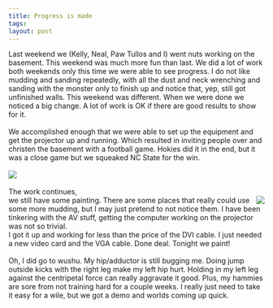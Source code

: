 ```yaml
---
title: Progress is made
tags: 
layout: post
---
```

Last weekend we (Kelly, Neal, Paw Tullos and I) went nuts working on the basement.  This weekend was much more fun than last.  We did a lot of work both weekends only this time we were able to see progress. I do not like mudding and sanding repeatedly, with all the dust and neck wrenching and sanding with the monster only to finish up and notice that, yep, still got unfinished walls.   This weekend was different.  When we were done we noticed a big change.  A lot of work is OK if there are good results to show for it.<br /><br />We accomplished enough that we were able to set up the equipment and get the projector up and running.  Which resulted in inviting people over and christen the basement with a football game.  Hokies did it in the end, but it was a close game but we squeaked NC State for the win.<br /><br /><img src="http://fuzzymonk.com/photos/destruction_at_truxion/image/595/IMG_1026.jpg"  class="picture"><br /><br />The work continues, <br /><img src="http://fuzzymonk.com/photos/destruction_at_truxion/image/595/IMG_1025.jpg" align="right" border="0">we still have some painting.  There are some places that really could use some more mudding, but I may just pretend to not notice them.  I have been tinkering with the AV stuff, getting the computer working on the projector was not so trivial.  <br />I got it up and working for less than the price of the DVI cable.  I just needed a new video card and the VGA cable.  Done deal. Tonight we paint!<br /><br />Oh, I did go to wushu.  My hip/adductor is still bugging me.  Doing jump outside kicks with the right leg make my left hip hurt.  Holding in my left leg against the centripetal force can really aggravate it good.  Plus, my hammies are sore from not training hard for a couple weeks.  I really just need to take it easy for a wile, but we got a demo and worlds coming up quick.
